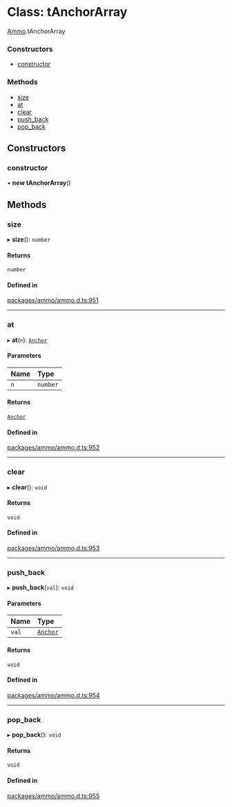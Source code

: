 # Class: tAnchorArray

[Ammo](../modules/Ammo.md).tAnchorArray


### Constructors

- [constructor](Ammo.tAnchorArray.md#constructor)

### Methods

- [size](Ammo.tAnchorArray.md#size)
- [at](Ammo.tAnchorArray.md#at)
- [clear](Ammo.tAnchorArray.md#clear)
- [push\_back](Ammo.tAnchorArray.md#push_back)
- [pop\_back](Ammo.tAnchorArray.md#pop_back)

## Constructors

### constructor

• **new tAnchorArray**()

## Methods

### size

▸ **size**(): `number`

#### Returns

`number`

#### Defined in

[packages/ammo/ammo.d.ts:951](https://github.com/Orillusion/orillusion/blob/main/packages/ammo/ammo.d.ts#L951)

___

### at

▸ **at**(`n`): [`Anchor`](Ammo.Anchor.md)

#### Parameters

| Name | Type |
| :------ | :------ |
| `n` | `number` |

#### Returns

[`Anchor`](Ammo.Anchor.md)

#### Defined in

[packages/ammo/ammo.d.ts:952](https://github.com/Orillusion/orillusion/blob/main/packages/ammo/ammo.d.ts#L952)

___

### clear

▸ **clear**(): `void`

#### Returns

`void`

#### Defined in

[packages/ammo/ammo.d.ts:953](https://github.com/Orillusion/orillusion/blob/main/packages/ammo/ammo.d.ts#L953)

___

### push\_back

▸ **push_back**(`val`): `void`

#### Parameters

| Name | Type |
| :------ | :------ |
| `val` | [`Anchor`](Ammo.Anchor.md) |

#### Returns

`void`

#### Defined in

[packages/ammo/ammo.d.ts:954](https://github.com/Orillusion/orillusion/blob/main/packages/ammo/ammo.d.ts#L954)

___

### pop\_back

▸ **pop_back**(): `void`

#### Returns

`void`

#### Defined in

[packages/ammo/ammo.d.ts:955](https://github.com/Orillusion/orillusion/blob/main/packages/ammo/ammo.d.ts#L955)
